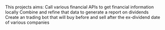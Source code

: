 This projects aims:
    Call various financial APIs to get financial information locally
    Combine and refine that data to generate a report on dividends
    Create an trading bot that will buy before and sell after the ex-dividend date of various companies
    